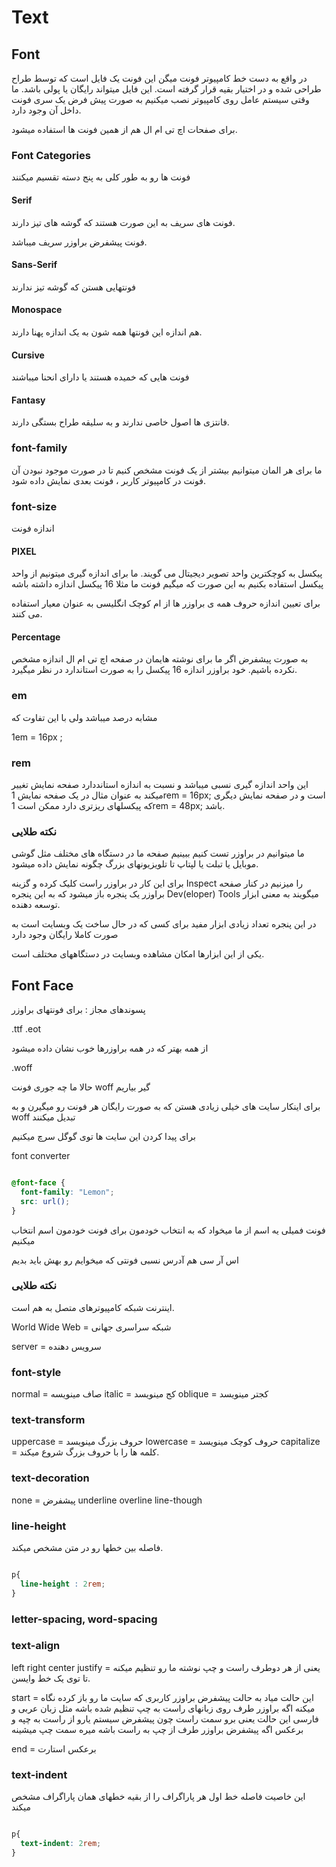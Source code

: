 # Text

## Font 
در واقع به دست خط کامپیوتر فونت میگن 
این فونت یک فایل است که توسط طراح طراحی شده و در اختیار بقیه قرار گرفته است. 
این فایل میتواند رایگان یا پولی باشد. 
ما وقتی سیستم عامل روی کامپیوتر نصب میکنیم به صورت پیش فرض یک سری فونت داخل آن وجود دارد. 

برای صفحات اچ تی ام ال هم از همین فونت ها استفاده میشود. 

### Font Categories 
فونت ها رو به طور کلی به پنج دسته تقسیم میکنند

#### Serif 
فونت های سریف به این صورت هستند که گوشه های تیز دارند. 

فونت پیشفرض براوزر سریف میباشد.

#### Sans-Serif
فونتهایی هستن که گوشه تیز ندارند

#### Monospace 
هم اندازه 
این فونتها همه شون به یک اندازه پهنا دارند. 

#### Cursive
فونت هایی که خمیده هستند یا دارای انحنا میباشند

#### Fantasy
فانتزی ها اصول خاصی ندارند و به سلیقه طراح بستگی دارند.


### font-family 
ما برای هر المان میتوانیم بیشتر از یک فونت مشخص کنیم تا در صورت موجود نبودن آن فونت در کامپیوتر کاربر ، فونت بعدی نمایش داده شود. 

### font-size
اندازه فونت 

#### PIXEL 
پیکسل به کوچکترین واحد تصویر دیجیتال می گویند. 
ما برای اندازه گیری میتونیم از واحد پیکسل استفاده بکنیم
به این صورت که میگیم فونت ما مثلا 16 پیکسل اندازه داشته باشه

برای تعیین اندازه حروف همه ی براوزر ها از ام کوچک انگلیسی به عنوان معیار استفاده می کنند. 

#### Percentage

به صورت پیشفرض اگر ما برای نوشته هایمان در صفحه اچ تی ام ال اندازه مشخص نکرده باشیم. 
خود براوزر اندازه 16 پیکسل را به صورت استاندارد در نظر میگیرد.


### em 
مشابه درصد میباشد ولی با این تفاوت که 

1em = 16px ; 


### rem 
این واحد اندازه گیری نسبی میباشد و نسبت به اندازه استانددارد صفحه نمایش تغییر میکند به عنوان مثال در یک صفحه نمایش 
1rem = 16px;
است و در صفحه نمایش دیگری که پیکسلهای ریزتری دارد ممکن است 
1rem = 48px; 
باشد.


### نکته طلایی

ما میتوانیم در براوزر تست کنیم ببینیم صفحه ما در دستگاه های مختلف مثل گوشی موبایل یا تبلت یا لپتاپ تا تلویزیونهای بزرگ چگونه نمایش داده میشود. 

برای این کار در براوزر راست کلیک کرده و گزینه 
Inspect
را میزنیم 
در کنار صفحه براوزر یک پنجره باز میشود که به این پنجره 
Dev(eloper) Tools
میگویند
به معنی ابزار توسعه دهنده. 

در این پنجره تعداد زیادی ابزار مفید برای کسی که در حال ساخت یک وبسایت است به صورت کاملا رایگان وجود دارد 

یکی از این ابزارها امکان مشاهده وبسایت در دستگاههای مختلف است. 

## Font Face 

پسوندهای مجاز : برای فونتهای براوزر 

.ttf
.eot

از همه بهتر که در همه براوزرها خوب نشان داده میشود 

.woff

حالا ما چه جوری فونت woff گیر بیاریم 

برای اینکار سایت های خیلی زیادی هستن که به صورت رایگان هر فونت رو میگیرن و به 
woff 
تبدیل میکنند

برای پیدا کردن این سایت ها توی گوگل سرچ میکنیم 

font converter 


```css

@font-face {
  font-family: "Lemon";
  src: url();
}

```

فونت فمیلی یه اسم از ما میخواد که به انتخاب خودمون برای فونت خودمون اسم انتخاب میکنیم 

اس آر سی هم آدرس نسبی فونتی که میخوایم رو بهش باید بدیم


### نکته طلایی 

اینترنت شبکه کامپیوترهای متصل به هم است. 

World Wide Web = شبکه سراسری جهانی

server = سرویس دهنده


### font-style

normal = صاف مینویسه 
italic = کج مینویسد
oblique = کجتر مینویسد


### text-transform

uppercase = حروف بزرگ مینویسد
lowercase = حروف کوچک مینویسد
capitalize = کلمه ها را با حروف بزرگ شروع میکند.

### text-decoration

none = پیشفرض
underline
overline
line-though

### line-height

فاصله بین خطها رو در متن مشخص میکند.

```css

p{
  line-height : 2rem; 
}

```


### letter-spacing, word-spacing

### text-align

left
right
center
justify = یعنی از هر دوطرف راست و چپ نوشته ما رو تنظیم میکنه تا توی یک خط وایسن. 

start = این حالت میاد به حالت پیشفرض براوزر کاربری که سایت ما رو باز کرده نگاه میکنه 
اگه براوزر طرف روی زبانهای راست به چپ تنظیم شده باشه مثل زبان عربی و فارسی 
این حالت یعنی برو سمت راست 
چون پیشفرض سیستم یارو از راست به چپه 
و برعکس اگه پیشفرض براوزر طرف از چپ به راست باشه میره سمت چپ میشینه 


end = برعکس استارت

### text-indent

این خاصیت فاصله خط اول هر پاراگراف را از بقیه خطهای همان پاراگراف مشخص میکند

```css

p{
  text-indent: 2rem; 
}

```

